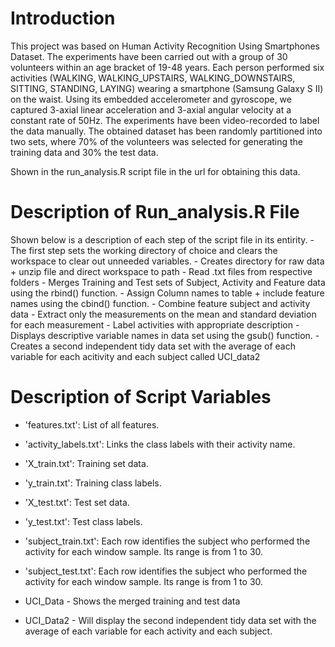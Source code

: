 # Introduction
  This project was based on Human Activity Recognition Using Smartphones Dataset.
  The experiments have been carried out with a group of 30 volunteers within an     age bracket of 19-48 years. Each person performed six activities (WALKING,        WALKING_UPSTAIRS, WALKING_DOWNSTAIRS, SITTING, STANDING, LAYING) wearing a        smartphone (Samsung Galaxy S II) on the waist. Using its embedded accelerometer   and gyroscope, we captured 3-axial linear acceleration and 3-axial angular        velocity at a constant rate of 50Hz. The experiments have been video-recorded to   label the data manually. The obtained dataset has been randomly partitioned into   two sets, where 70% of the volunteers was selected for generating the training    data and 30% the test data. 
  
  Shown in the run_analysis.R script file in the url for obtaining this data.

# Description of Run_analysis.R File
  Shown below is a description of each step of the script file in its entirity.
      - The first step sets the working directory of choice and clears the                workspace to clear out unneeded variables.
      - Creates directory for raw data + unzip file and direct workspace to path 
      - Read .txt files from respective folders 
      - Merges Training and Test sets of Subject, Activity and Feature data using         the rbind() function.
      - Assign Column names to table + include feature names using the cbind()            function. 
      - Combine feature subject and activity data 
      - Extract only the measurements on the mean and standard deviation for each         measurement 
      - Label activities with appropriate description 
      - Displays descriptive variable names in data set using the gsub() function.
      - Creates a second independent tidy data set with the average of each               variable for each acitivity and each subject called UCI_data2

# Description of Script Variables
  - 'features.txt': List of all features.
  - 'activity_labels.txt': Links the class labels with their activity name.
  - 'X_train.txt': Training set data.
  - 'y_train.txt': Training class labels.
  - 'X_test.txt': Test set data.
  - 'y_test.txt': Test class labels.
  - 'subject_train.txt': Each row identifies the subject who performed the            activity for each window sample. Its range is from 1 to 30.
  - 'subject_test.txt': Each row identifies the subject who performed the activity     for each window sample. Its range is from 1 to 30. 
  
  - UCI_Data - Shows the merged training and test data
  - UCI_Data2 - Will display the second independent tidy data set with the average     of each variable for each activity and each subject.